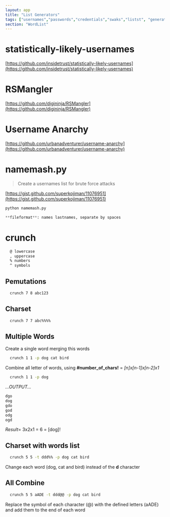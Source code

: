 ```yaml
---
layout: app
title: "List Generators"
tags: ["usernames","passwords","credentials","swaks","listst", "generator","crunch","wordlist"]
section: "WordList"
---
```


# statistically-likely-usernames

[https://github.com/insidetrust/statistically-likely-usernames](https://github.com/insidetrust/statistically-likely-usernames)

# RSMangler

[https://github.com/digininja/RSMangler](https://github.com/digininja/RSMangler)

# Username Anarchy
[https://github.com/urbanadventurer/username-anarchy](https://github.com/urbanadventurer/username-anarchy)


# namemash.py

> Create a usernames list for brute force attacks

[https://gist.github.com/superkojiman/11076951](https://gist.github.com/superkojiman/11076951)

```python    
python namemash.py

**fileformat**: names lastnames, separate by spaces
```
    

# crunch

```bash
  @ lowercase
  , uppercase
  % numbers
  ^ symbols
```

## Pemutations
   
```bash
  crunch 7 8 abc123  
```

## Charset

```bash
  crunch 7 7 abc%%%%
```

## Multiple Words

Create a single word merging this words

```bash
  crunch 1 1 -p dog cat bird
```

Combine all letter of words, using **#number_of_chars!** = *[n]x[n-1]x[n-2]x1*
```bash
  crunch 1 1 -p dog
```
*...OUTPUT...*
```bash
dgo
dog
gdo
god
odg
ogd
```

*Result*= 3x2x1 = 6 = [dog]!

## Charset with words list 

```bash
  crunch 5 5 -t ddd%% -p dog cat bird
```

Change each word (dog, cat and bird) instead of the **d** character

## All Combine

```bash
  crunch 5 5 aADE -t ddd@@ -p dog cat bird
```

Replace the symbol of each character (@) with the defined letters (aADE) and add them to the end of each word